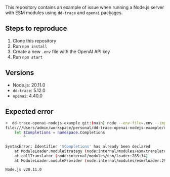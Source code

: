 This repository contains an example of issue when running a Node.js server with ESM modules using `dd-trace` and `openai` packages.

## Steps to reproduce

1. Clone this repository
2. Run `npm install`
3. Create a new `.env` file with the OpenAI API key
4. Run `npm start`

## Versions

- Node.js: 20.11.0
- `dd-trace`: 5.12.0
- `openai`: 4.40.0

## Expected error

```bash
➜  dd-trace-openai-nodejs-example git:(main) node --env-file=.env --import dd-trace/register.js index.js
file:///Users/admin/workspace/personal/dd-trace-openai-nodejs-example/node_modules/openai/resources/index.mjs?iitm=true:72
    let $Completions = namespace.Completions
        ^

SyntaxError: Identifier '$Completions' has already been declared
    at ModuleLoader.moduleStrategy (node:internal/modules/esm/translators:167:18)
    at callTranslator (node:internal/modules/esm/loader:285:14)
    at ModuleLoader.moduleProvider (node:internal/modules/esm/loader:291:30)

Node.js v20.11.0
```
